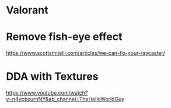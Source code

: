 # Valorant

# Remove fish-eye effect
https://www.scottsmitelli.com/articles/we-can-fix-your-raycaster/

# DDA with Textures
https://www.youtube.com/watch?v=n4ybbxurnNY&ab_channel=TheHelloWorldGuy


